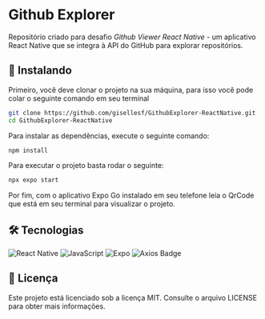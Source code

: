 # Github Explorer</h2>

Repositório criado para desafio *Github Viewer React Native* - um aplicativo React Native que se integra à API do GitHub para explorar repositórios.

## 🚀 Instalando

Primeiro, você deve clonar o projeto na sua máquina, para isso você
pode colar o seguinte comando em seu terminal

```bash
git clone https://github.com/gisellesf/GithubExplorer-ReactNative.git
cd GithubExplorer-ReactNative
```

Para instalar as dependências, execute o seguinte comando:
```bash
npm install
```
Para executar o projeto basta rodar o seguinte:
```bash
npx expo start
```
Por fim, com o aplicativo Expo Go instalado em seu telefone leia o QrCode que está em seu terminal para visualizar o projeto.

## 🛠 Tecnologias
![React Native](https://img.shields.io/badge/react_native-%2320232a.svg?style=for-the-badge&logo=react&logoColor=%2361DAFB)
![JavaScript](https://img.shields.io/badge/javascript-%23323330.svg?style=for-the-badge&logo=javascript&logoColor=%23F7DF1E)
![Expo](https://img.shields.io/badge/expo-1C1E24?style=for-the-badge&logo=expo&logoColor=#D04A37)
![Axios Badge](https://img.shields.io/badge/Axios-5A29E4?logo=axios&logoColor=fff&style=for-the-badge)


## 📝 Licença
Este projeto está licenciado sob a licença MIT. Consulte o arquivo LICENSE para obter mais informações.

